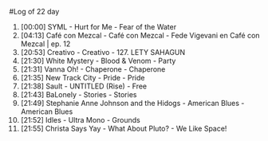 #Log of 22 day

1. [00:00] SYML - Hurt for Me - Fear of the Water
1. [04:13] Café con Mezcal - Café con Mezcal - Fede Vigevani en Café con Mezcal | ep. 12
1. [20:53] Creativo - Creativo - 127. LETY SAHAGUN
1. [21:30] White Mystery - Blood & Venom - Party
1. [21:31] Vanna Oh! - Chaperone - Chaperone
1. [21:35] New Track City - Pride - Pride
1. [21:38] Sault - UNTITLED (Rise) - Free
1. [21:43] BaLonely - Stories - Stories
1. [21:49] Stephanie Anne Johnson and the Hidogs - American Blues - American Blues
1. [21:52] Idles - Ultra Mono - Grounds
1. [21:55] Christa Says Yay - What About Pluto? - We Like Space!

